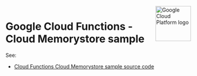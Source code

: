 <img src="https://avatars2.githubusercontent.com/u/2810941?v=3&s=96" alt="Google Cloud Platform logo" title="Google Cloud Platform" align="right" height="96" width="96"/>

# Google Cloud Functions - Cloud Memorystore sample

See:

* [Cloud Functions Cloud Memorystore sample source code][code]

[code]: index.js
